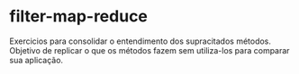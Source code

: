 # filter-map-reduce

Exercicios para consolidar o entendimento dos supracitados métodos.
Objetivo de replicar o que os métodos fazem sem utiliza-los para comparar sua aplicação.
